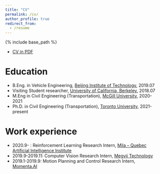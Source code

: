 ```yaml
---
title: "CV"
permalink: /cv/
author_profile: true
redirect_from:
  - /resume
---
```


{% include base_path %}

* [CV in PDF](https://github.com/SHITIANYU-hue/SHITIANYU-hue.github.io/blob/master/files/Tianyu_Shi_s_Resume.pdf)

Education
======
* B.Eng. in Vehicle Engineering, [Beijing Institute of Technology](http://me-english.bit.edu.cn/index.htm), 2019.07
* Visiting Student researcher, [University of California, Berkeley](https://path.berkeley.edu/home), 2018.07
* M.Eng in Civil Engineering (Transportation), [McGill University](https://www.mcgill.ca/civil/), 2020-2021
* Ph.D. in Civil Engineering (Transportation), [Toronto University](https://uttri.utoronto.ca/), 2021-present

Work experience
======
* 2020.9- : Reinforcement Learning Research Intern, [Mila – Quebec Artificial Intelligence Institute](https://mila.quebec/en/mila/)
* 2019.9-2019.11: Computer Vision Research Intern, [Megvii Technology](https://megvii.com/en)
* 2019.1-2019.9: Motion Planning and Control Research Intern, [Momenta.AI](https://www.momenta.cn/en/)

